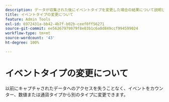 ```yaml
---
description: データが収集された後にイベントタイプを変更した場合の結果について説明します。
title: イベントタイプの変更について
feature: Admin Tools
exl-id: 6972431a-bb42-4b7f-b02b-ceef0ff56271
source-git-commit: ee56267979979f8e03b1c6a0d849ccf994599024
workflow-type: tm+mt
source-wordcount: '43'
ht-degree: 100%

---
```


# イベントタイプの変更について

以前にキャプチャされたデータへのアクセスを失うことなく、イベントをカウンター、数値または通貨タイプから別のタイプに変更できます。
